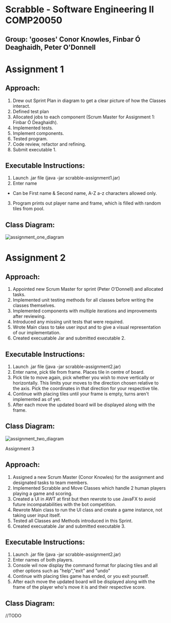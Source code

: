# **Scrabble** - Software Engineering II COMP20050
## Group: 'gooses' Conor Knowles, Finbar Ó Deaghaidh, Peter O'Donnell


# Assignment 1
## Approach:
1. Drew out Sprint Plan in diagram to get a clear picture of how the Classes interact.
2. Defined test plan
3. Allocated jobs to each component (Scrum Master for Assignment 1: Finbar Ó Deaghaidh).
4. Implemented tests.
5. Implement components.
6. Tested program.
7. Code review, refactor and refining.
8. Submit executable 1.

## Executable Instructions:
1. Launch .jar file (java -jar scrabble-assignment1.jar)
2. Enter name
  * Can be First name & Second name, A-Z a-z characters allowed only.
3. Program prints out player name and frame, which is filled with random tiles from pool.

## Class Diagram:
![assignment_one_diagram](https://github.com/UCD-COMP20050/gooses/blob/master/images/assignment_one_diagram.png)


# Assignment 2
## Approach:
1. Appointed new Scrum Master for sprint (Peter O'Donnell) and allocated tasks.
2. Implemented unit testing methods for all classes before writing the classes themselves.
3. Implemented components with multiple iterations and improvements after reviewing.
4. Introduced any missing unit tests that were required.
5. Wrote Main class to take user input and to give a visual representation of our implementation.
6. Created execuatable Jar and submitted executable 2.

## Executable Instructions:
1. Launch .jar file (java -jar scrabble-assignment2.jar)
2. Enter name, pick tile from frame. Places tile in centre of board.
3. Pick tile to move again, pick whether you wish to move vertically or horizontally. This limits your moves to the direction chosen relative to the axis. Pick the coordinates in that direction for your respective tile.
4. Continue with placing tiles until your frame is empty, turns aren't implemented as of yet.
5. After each move the updated board will be displayed along with the frame.

## Class Diagram:
![assignment_two_diagram](https://github.com/UCD-COMP20050/gooses/blob/master/images/assignment_two_diagram.PNG)


 Assignment 3
## Approach:
1. Assigned a new Scrum Master (Conor Knowles) for the assignment and designated tasks to team members.
2. Implemented Scrabble and Move Classes which handle 2 human players playing a game and scoring.
3. Created a UI in AWT at first but then rewrote to use JavaFX to avoid future incompatabilities with the bot competition.
4. Rewrote Main class to run the UI class and create a game instance, not taking user input itself.
5. Tested all Classes and Methods introduced in this Sprint.
6. Created execuatable Jar and submitted executable 3.

## Executable Instructions:
1. Launch .jar file (java -jar scrabble-assignment2.jar)
2. Enter names of both players.
3. Console wil now display the command format for placing tiles and all other options such as "help","exit" and "undo"
4. Continue with placing tiles game has ended, or you exit yourself.
5. After each move the updated board will be displayed along with the frame of the player who's move it is and their respective score.

## Class Diagram:
//TODO






